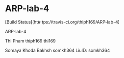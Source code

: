 # ARP-lab-4
[Build Status](ht# tps://travis-ci.org/thiph169/ARP-lab-4)

ARP-lab-4

Thi Pham thiph169 thi169

Somaya Khoda Bakhsh somkh364 LiuID: somkh364
